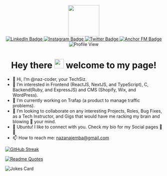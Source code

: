 <div id="header" align="center">
  <img src="https://media.giphy.com/media/M9gbBd9nbDrOTu1Mqx/giphy.gif" width="100"/>
</div>
<div id="badges" align="center">
  <a href="https://www.linkedin.com/in/favour-naza-anajemba-02a156196">
    <img src="https://img.shields.io/badge/LinkedIn-blue?style=for-the-badge&logo=linkedin&logoColor=white" alt="LinkedIn Badge"/>
  </a>
  <a href="https://www.instagram.com/naz.codes/">
    <img src="https://img.shields.io/badge/Instagram-pink?style=for-the-badge&logo=instagram&logoColor=black" alt="Instagram Badge"/>
  </a>
  <a href="https://www.twitter.com/TechSiz">
    <img src="https://img.shields.io/badge/Twitter-blue?style=for-the-badge&logo=twitter&logoColor=white" alt="Twitter Badge"/>
  </a>
  <a href="https://podcasts.google.com/feed/aHR0cHM6Ly9hbmNob3IuZm0vcy82Mzk0YTUzMC9wb2RjYXN0L3Jzcw==">
    <img src="https://img.shields.io/badge/Anchor-purple?style=for-the-badge&logo=anchor&logoColor=white" alt="Anchor FM Badge"/>
  </a>
</div>
<div align="center">
  <img src="https://komarev.com/ghpvc/?username=naz-coder&style=flat-square&color=blue" alt="Profile View"/>
</div>

<h1 align="center">
  Hey there
  <img src="https://media.giphy.com/media/hvRJCLFzcasrR4ia7z/giphy.gif" width="30px"/>
  welcome to my page!
</h1>

- 👋 Hi, I’m @naz-coder, your TechSiz.
- 👀 I’m interested in Frontend (ReactJS, NextJS, and TypeScript), C, Backend(Ruby, and ExpressJS) and CMS (Shopify, Wix, and WordPress).
- 🌱 I’m currently working on Trafap (a product to manage traffic problems).
- 💞️ I’m looking to collaborate on any interesting Projects, Roles, Bug Fixes, as a Tech Instructor, and Gigs that would have me racking my brain and blowing 🤯 your mind.
- 🔗 Ubuntu! I like to connect with you. Check my bio for my Social pages 💜💡
- 📫 How to reach me: nazanajemba@gmail.com

[![GitHub Streak](http://github-readme-streak-stats.herokuapp.com?user=naz-coder&theme=shades-of-purple&mode=weekly&currStreakNum=EBEACA&fire=EB5454&currStreakLabel=EB5754)](https://git.io/streak-stats)

<!-- [![GitHub Streak](http://github-readme-streak-stats.herokuapp.com?user=naz-coder&theme=shades-of-purple&currStreakNum=EBEACA&fire=EB5454&currStreakLabel=EB5754)](https://git.io/streak-stats) -->

[![Readme Quotes](https://quotes-github-readme.vercel.app/api?type=horizontal&theme=dark)](https://github.com/piyushsuthar/github-readme-quotes)

<img src="https://readme-jokes.vercel.app/api" alt="Jokes Card" />
<!---
naz-coder/naz-coder is a ✨ special ✨ repository because its `README.md` (this file) appears on your GitHub profile.
You can click the Preview link to take a look at your changes.
--->
